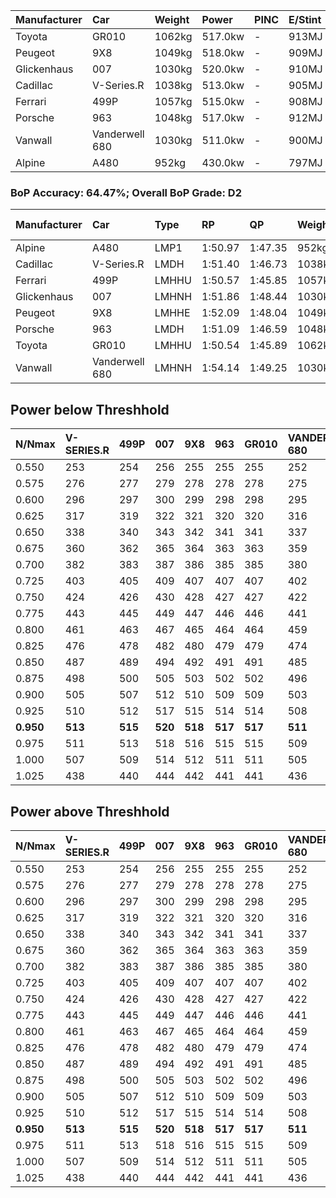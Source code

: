| Manufacturer | Car            | Weight | Power   | PINC    | E/Stint | FDS     |
|:-|:-|:-|:-|:-|:-|:-|
| Toyota       | GR010          | 1062kg | 517.0kw |    -    | 913MJ   | 190kph  |
| Peugeot      | 9X8            | 1049kg | 518.0kw |    -    | 909MJ   | 150kph  |
| Glickenhaus  | 007            | 1030kg | 520.0kw |    -    | 910MJ   |    -    |
| Cadillac     | V-Series.R     | 1038kg | 513.0kw |    -    | 905MJ   |    -    |
| Ferrari      | 499P           | 1057kg | 515.0kw |    -    | 908MJ   | 190kph  |
| Porsche      | 963            | 1048kg | 517.0kw |    -    | 912MJ   |    -    |
| Vanwall      | Vanderwell 680 | 1030kg | 511.0kw |    -    | 900MJ   |    -    |
| Alpine       | A480           | 952kg  | 430.0kw |    -    | 797MJ   |    -    |

### BoP Accuracy: 64.47%; Overall BoP Grade: D2
| Manufacturer | Car            | Type  | RP      | QP      | Weight | Power¹  | Threshhold | PINC    | Power²   | E/Stint | AVG Vmax  | FDS     | RDLC | L/Stint | BOP-Grade | Model Accuracy | Model Points | Match%  | SimDiff |
|:-|:-|:-|:-|:-|:-|:-|:-|:-|:-|:-|:-|:-|:-|:-|:-|:-|:-|:-|:-|
| Alpine       | A480           | LMP1  | 1:50.97 | 1:47.35 |  952kg | 430.0kw | 0.0kph     |    -    | 430.00kw |  797MJ  | 277.22kph |    -    | 0.98 | 27      | -C2       | 94.60%         | 1683         | 74.61%  | -1.11   |
| Cadillac     | V-Series.R     | LMDH  | 1:51.40 | 1:46.73 | 1038kg | 513.0kw | 210.0kph   |    -    | 513.00kw |  905MJ  | 282.16kph |    -    | 1.04 | 29      | -A2       | 99.30%         | 4946         | 92.40%  | +0.55   |
| Ferrari      | 499P           | LMHHU | 1:50.57 | 1:45.85 | 1057kg | 515.0kw | 210.0kph   |    -    | 515.00kw |  908MJ  | 281.99kph | 190kph  | 1.04 | 29      | -E2       | 100.00%        | 8223         | 53.55%  | +0.84   |
| Glickenhaus  | 007            | LMHNH | 1:51.86 | 1:48.44 | 1030kg | 520.0kw | 210.0kph   |    -    | 520.00kw |  910MJ  | 286.22kph |    -    | 0.96 | 29      | +B2       | 93.86%         | 2169         | 84.35%  | -0.98   |
| Peugeot      | 9X8            | LMHHE | 1:52.09 | 1:48.04 | 1049kg | 518.0kw | 210.0kph   |    -    | 518.00kw |  909MJ  | 277.12kph | 150kph  | 1.03 | 29      | +A2       | 97.99%         | 5010         | 90.92%  | -0.22   |
| Porsche      | 963            | LMDH  | 1:51.09 | 1:46.59 | 1048kg | 517.0kw | 210.0kph   |    -    | 517.00kw |  912MJ  | 280.45kph |    -    | 1.03 | 29      | -C1       | 99.86%         | 11699        | 76.80%  | +0.21   |
| Toyota       | GR010          | LMHHU | 1:50.54 | 1:45.89 | 1062kg | 517.0kw | 210.0kph   |    -    | 517.00kw |  913MJ  | 280.96kph | 190kph  | 1.04 | 29      | -E2       | 99.63%         | 6190         | 53.41%  | +0.34   |
| Vanwall      | Vanderwell 680 | LMHNH | 1:54.14 | 1:49.25 | 1030kg | 511.0kw | 210.0kph   |    -    | 511.00kw |  900MJ  | 277.92kph |    -    | 1.02 | 29      | +Ω2       | 94.33%         | 632          | -10.26% | +0.37   |

## Power below Threshhold
| N/Nmax    | V-SERIES.R | 499P    | 007     | 9X8     | 963     | GR010   | VANDERWELL 680 | ​     | RPM      | A480       |
|:-|:-|:-|:-|:-|:-|:-|:-|:-|:-|:-|
|  0.550    |  253       |  254    |  256    |  255    |  255    |  255    |  252           |  ​    |   --     |   -        |
|  0.575    |  276       |  277    |  279    |  278    |  278    |  278    |  275           |  ​    |   --     |   -        |
|  0.600    |  296       |  297    |  300    |  299    |  298    |  298    |  295           |  ​    |   --     |   -        |
|  0.625    |  317       |  319    |  322    |  321    |  320    |  320    |  316           |  ​    |   --     |   -        |
|  0.650    |  338       |  340    |  343    |  342    |  341    |  341    |  337           |  ​    |   --     |   -        |
|  0.675    |  360       |  362    |  365    |  364    |  363    |  363    |  359           |  ​    |   --     |   -        |
|  0.700    |  382       |  383    |  387    |  386    |  385    |  385    |  380           |  ​    |   --     |   -        |
|  0.725    |  403       |  405    |  409    |  407    |  407    |  407    |  402           |  ​    |   --     |   -        |
|  0.750    |  424       |  426    |  430    |  428    |  427    |  427    |  422           |  ​    |   --     |   -        |
|  0.775    |  443       |  445    |  449    |  447    |  446    |  446    |  441           |  ​    |  5000    |  -3370329  |
|  0.800    |  461       |  463    |  467    |  465    |  464    |  464    |  459           |  ​    |  5500    |  -3670710  |
|  0.825    |  476       |  478    |  482    |  480    |  479    |  479    |  474           |  ​    |  5999    |  -3985786  |
|  0.850    |  487       |  489    |  494    |  492    |  491    |  491    |  485           |  ​    |  6499    |  -4315556  |
|  0.875    |  498       |  500    |  505    |  503    |  502    |  502    |  496           |  ​    |  7000    |  -4660021  |
|  0.900    |  505       |  507    |  512    |  510    |  509    |  509    |  503           |  ​    |  7500    |  -5019180  |
|  0.925    |  510       |  512    |  517    |  515    |  514    |  514    |  508           |  ​    |  8000    |  427       |
| **0.950** | **513**    | **515** | **520** | **518** | **517** | **517** | **511**        | **​** | **8499** | **430**    |
|  0.975    |  511       |  513    |  518    |  516    |  515    |  515    |  509           |  ​    |  9000    |  215       |
|  1.000    |  507       |  509    |  514    |  512    |  511    |  511    |  505           |  ​    |   --     |   -        |
|  1.025    |  438       |  440    |  444    |  442    |  441    |  441    |  436           |  ​    |   --     |   -        |

## Power above Threshhold
| N/Nmax    | V-SERIES.R | 499P    | 007     | 9X8     | 963     | GR010   | VANDERWELL 680 | ​     | RPM      | A480       |
|:-|:-|:-|:-|:-|:-|:-|:-|:-|:-|:-|
|  0.550    |  253       |  254    |  256    |  255    |  255    |  255    |  252           |  ​    |   --     |   -        |
|  0.575    |  276       |  277    |  279    |  278    |  278    |  278    |  275           |  ​    |   --     |   -        |
|  0.600    |  296       |  297    |  300    |  299    |  298    |  298    |  295           |  ​    |   --     |   -        |
|  0.625    |  317       |  319    |  322    |  321    |  320    |  320    |  316           |  ​    |   --     |   -        |
|  0.650    |  338       |  340    |  343    |  342    |  341    |  341    |  337           |  ​    |   --     |   -        |
|  0.675    |  360       |  362    |  365    |  364    |  363    |  363    |  359           |  ​    |   --     |   -        |
|  0.700    |  382       |  383    |  387    |  386    |  385    |  385    |  380           |  ​    |   --     |   -        |
|  0.725    |  403       |  405    |  409    |  407    |  407    |  407    |  402           |  ​    |   --     |   -        |
|  0.750    |  424       |  426    |  430    |  428    |  427    |  427    |  422           |  ​    |   --     |   -        |
|  0.775    |  443       |  445    |  449    |  447    |  446    |  446    |  441           |  ​    |  5000    |  -3370329  |
|  0.800    |  461       |  463    |  467    |  465    |  464    |  464    |  459           |  ​    |  5500    |  -3670710  |
|  0.825    |  476       |  478    |  482    |  480    |  479    |  479    |  474           |  ​    |  5999    |  -3985786  |
|  0.850    |  487       |  489    |  494    |  492    |  491    |  491    |  485           |  ​    |  6499    |  -4315556  |
|  0.875    |  498       |  500    |  505    |  503    |  502    |  502    |  496           |  ​    |  7000    |  -4660021  |
|  0.900    |  505       |  507    |  512    |  510    |  509    |  509    |  503           |  ​    |  7500    |  -5019180  |
|  0.925    |  510       |  512    |  517    |  515    |  514    |  514    |  508           |  ​    |  8000    |  427       |
| **0.950** | **513**    | **515** | **520** | **518** | **517** | **517** | **511**        | **​** | **8499** | **430**    |
|  0.975    |  511       |  513    |  518    |  516    |  515    |  515    |  509           |  ​    |  9000    |  215       |
|  1.000    |  507       |  509    |  514    |  512    |  511    |  511    |  505           |  ​    |   --     |   -        |
|  1.025    |  438       |  440    |  444    |  442    |  441    |  441    |  436           |  ​    |   --     |   -        |
